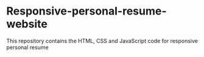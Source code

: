 # Responsive-personal-resume-website
This repository contains the HTML, CSS and JavaScript code for responsive personal resume 
